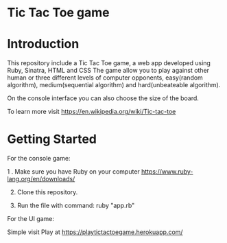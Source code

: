 # Tic Tac Toe game

# Introduction

This repository include a Tic Tac Toe game, a web app developed using Ruby, Sinatra, HTML and CSS
The game allow you to play against other human or three different levels of computer opponents, easy(random algorithm), medium(sequential algorithm) and hard(unbeateable algorithm).

On the console interface you can also choose the size of the board.

To learn more visit https://en.wikipedia.org/wiki/Tic-tac-toe

# Getting Started

For the console game:

   1 . Make sure you have Ruby on your computer https://www.ruby-lang.org/en/downloads/ 
   
   2. Clone this repository.
   
   3. Run the file with command: ruby "app.rb" 

For the UI game:

Simple visit Play at https://playtictactoegame.herokuapp.com/
